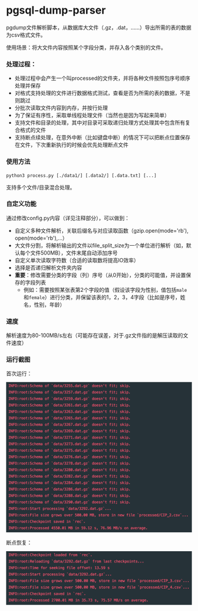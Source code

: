 # pgsql-dump-parser

pgdump文件解析脚本，从数据库大文件（.gz，.dat，……）导出所需的表的数据为csv格式文件。

使用场景：将大文件内容按照某个字段分类，并存入各个类别的文件。

### 处理过程：

- 处理过程中会产生一个叫processed的文件夹，并将各种文件按照包序号顺序处理并保存
- 对格式支持处理的文件进行数据格式测试，查看是否为所需的表的数据，不是则跳过
- 分批次读取文件内容到内存，并按行处理
- 为了保证有序性，采取单线程处理文件（当然也是因为写起来简单）
- 支持文件和目录的处理，其中对目录可采取递归处理方式处理其中包含所有复合格式的文件
- 支持断点续处理，在意外中断（比如键盘中断）的情况下可以把断点位置保存在文件，下次重新执行的时候会优先处理断点文件

### 使用方法

`python3 process.py [./data1/] [.data2/] [.data.txt] [...]`

支持多个文件/目录混合处理。

### 自定义功能

通过修改config.py内容（详见注释部分），可以做到：

- 自定义多种文件解析，关联后缀名与对应读取函数（gzip.open(mode='rb'), open(mode='rb'),...）
- 大文件分割，将解析输出的文件以file_split_size为一个单位进行解析（如，默认每个文件500MB），文件末尾自动添加序号
- 自定义单次读取字符数（合适的读取数将提高IO效率）
- 选择是否递归解析文件夹内容
- **重要**：修改需要分类的字段（列）序号（从0开始），分类的可能值，并设置保存的字段列表
  - 例如：需要按照某张表第2个字段的值（假设该字段为性别，值包括`male`和`female`）进行分类，并保留该表的1，2，3，4字段（比如是序号，姓名，性别，年龄）

### 速度

解析速度为80-100MB/s左右（可能存在误差，对于.gz文件指的是解压读取的文件速度）

### 运行截图

首次运行：

![](screenshots/run.png)

断点恢复：

![](screenshots/recover.png)